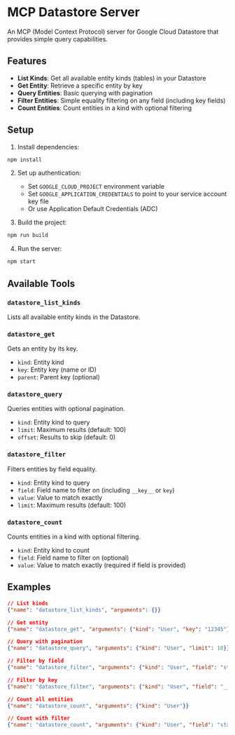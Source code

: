 # MCP Datastore Server

An MCP (Model Context Protocol) server for Google Cloud Datastore that provides simple query capabilities.

## Features

- **List Kinds**: Get all available entity kinds (tables) in your Datastore
- **Get Entity**: Retrieve a specific entity by key
- **Query Entities**: Basic querying with pagination
- **Filter Entities**: Simple equality filtering on any field (including key fields)
- **Count Entities**: Count entities in a kind with optional filtering

## Setup

1. Install dependencies:
```bash
npm install
```

2. Set up authentication:
   - Set `GOOGLE_CLOUD_PROJECT` environment variable
   - Set `GOOGLE_APPLICATION_CREDENTIALS` to point to your service account key file
   - Or use Application Default Credentials (ADC)

3. Build the project:
```bash
npm run build
```

4. Run the server:
```bash
npm start
```

## Available Tools

### `datastore_list_kinds`
Lists all available entity kinds in the Datastore.

### `datastore_get`
Gets an entity by its key.
- `kind`: Entity kind
- `key`: Entity key (name or ID)
- `parent`: Parent key (optional)

### `datastore_query`
Queries entities with optional pagination.
- `kind`: Entity kind to query
- `limit`: Maximum results (default: 100)
- `offset`: Results to skip (default: 0)

### `datastore_filter`
Filters entities by field equality.
- `kind`: Entity kind to query
- `field`: Field name to filter on (including `__key__` or `key`)
- `value`: Value to match exactly
- `limit`: Maximum results (default: 100)

### `datastore_count`
Counts entities in a kind with optional filtering.
- `kind`: Entity kind to count
- `field`: Field name to filter on (optional)
- `value`: Value to match exactly (required if field is provided)

## Examples

```json
// List kinds
{"name": "datastore_list_kinds", "arguments": {}}

// Get entity
{"name": "datastore_get", "arguments": {"kind": "User", "key": "12345"}}

// Query with pagination
{"name": "datastore_query", "arguments": {"kind": "User", "limit": 10}}

// Filter by field
{"name": "datastore_filter", "arguments": {"kind": "User", "field": "status", "value": "active"}}

// Filter by key
{"name": "datastore_filter", "arguments": {"kind": "User", "field": "__key__", "value": "12345"}}

// Count all entities
{"name": "datastore_count", "arguments": {"kind": "User"}}

// Count with filter
{"name": "datastore_count", "arguments": {"kind": "User", "field": "status", "value": "active"}}
```